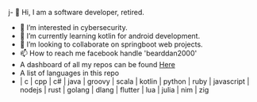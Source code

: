 j- 👋 Hi, I am a software developer, retired.
- 👀 I’m interested in cybersecurity.
- 🌱 I’m currently learning kotlin for android development.
- 💞️ I’m looking to collaborate on springboot web projects.
- 📫 How to reach me facebook handle 'bearddan2000'
- A dashboard of all my repos can be found [Here](https://github.com/bearddan2000/java-web-gradle-spring-thyme-dropwizard-postgres-github)
- A list of languages in this repo
- | c | cpp | c# | java | groovy | scala | kotlin | python | ruby | javascript | nodejs | rust | golang | dlang | flutter | lua | julia | nim | zig
